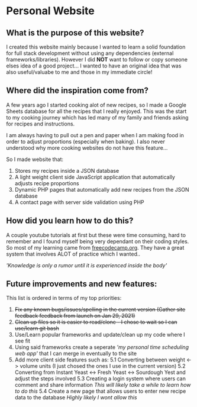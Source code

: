 # Personal Website

## What is the purpose of this website?

I created this website mainly because I wanted to learn a solid foundation for full stack development without using any dependencies (external frameworks/libraries).
However I did **NOT** want to follow or copy someone elses idea of a good project... I wanted to have an original idea that was also useful/valuabe to me and those in my immediate circle!

## Where did the inspiration come from?
  
A few years ago I started cooking alot of new recipes, so I made a Google Sheets database for all the recipes that I really enjoyed. This was the start to my cooking journey which has led many of my family and friends asking for recipes and instructions.
  
I am always having to pull out a pen and paper when I am making food in order to adjust proportions (especially when baking).
I also never understood why more cooking websites do not have this feature...

So I made website that: 
1. Stores my recipes inside a JSON database 
2. A light weight client side JavaScript application that automatically adjusts recipe proportions 
3. Dynamic PHP pages that automatically add new recipes from the JSON database 
4. A contact page with server side validation using PHP
  
## How did you learn how to do this?
  
A couple youtube tutorials at first but these were time consuming, hard to remember and I found myself being very dependant on their coding styles. So most of my learning came from [freecodecamp.org](https://www.freecodecamp.org/). They have a great system that involves ALOT of practice which I wanted.. 

*'Knowledge is only a rumor until it is experienced inside the body'*
  
## Future improvements and new features:

This list is ordered in terms of my top priorities:

1. ~~Fix any known bugs/issues/spelling in the current version (Gather site feedback feedback from launch on Jan 29, 2021)~~
2. ~~Clean up files so it is easier to read/clone - I chose to wait so I can use/learn git bash~~
3. Use/Learn popular frameworks and update/clean up my code where I see fit
4. Using said frameworks create a seperate *'my personal time scheduling web app'* that I can merge in eventually to the site
5. Add more client side features such as:
  5.1 Converting between weight <-> volume units (I just chosed the ones I use in the current version)
  5.2 Converting from Instant Yeast <-> Fresh Yeast <-> Sourdough Yest and adjust the steps involved
  5.3 Creating a login system where users can comment and share information *This will likely take a while to learn how to do this*
  5.4 Create a new page that allows users to enter new recipe data to the database *Highly likely I wont allow this*
  
  

